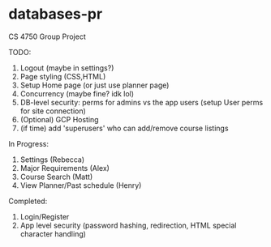# databases-pr
CS 4750 Group Project

TODO:
1. Logout (maybe in settings?)
2. Page styling (CSS,HTML)
3. Setup Home page (or just use planner page)
4. Concurrency (maybe fine? idk lol)
5. DB-level security: perms for admins vs the app users (setup User perms for site connection)
6. (Optional) GCP Hosting
7. (if time) add 'superusers' who can add/remove course listings

In Progress:
1. Settings (Rebecca)
2. Major Requirements (Alex)
3. Course Search (Matt)
4. View Planner/Past schedule (Henry)

Completed:
1. Login/Register
2. App level security (password hashing, redirection, HTML special character handling)
